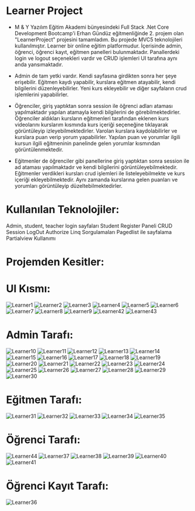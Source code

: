 # Learner Project
- M & Y Yazılım Eğitim Akademi bünyesindeki Full Stack .Net Core Development Bootcamp'i Erhan Gündüz eğitmenliğinde 2. projem olan "LearnerProject" projesini tamamladım.
Bu projede MVC5 teknolojileri kullanılmıştır. Learner bir online eğitim platformudur. İçerisinde admin, öğrenci, öğrenci kayıt, eğitmen panelleri bulunmaktadır. Panallerdeki login ve logout seçenekleri vardır ve CRUD işlemleri UI tarafına aynı anda yansımaktadır.

- Admin de tam yetki vardır. Kendi sayfasına girdikten sonra her şeye erişebilir. Eğitmen kaydı yapabilir, kurslara eğitmen atayabilir, kendi bilgilerini düzenleyebilirler.  Yeni kurs ekleyebilir ve diğer sayfaların crud işlemlerini yapabilirler.

- Öğrenciler, giriş yaptıktan sonra session ile öğrenci adları ataması yapılmaktadır yapılan atamayla kendi bilgilerini de görebilmektedirler. Öğrenciler aldıkları kursların eğitmenleri tarafından eklenen kurs videolarını kurslarım kısmında kurs içeriği seçeneğine tıklayarak 
görüntüleyip izleyebilmektedirler. Varolan kurslara kaydolabilirler ve kurslara puan verip yorum yapabilirler. Yapılan puan ve yorumlar ilgili kursun ilgili eğitmeninin panelinde gelen yorumlar kısmından görüntülenmektedir.

- Eğitmenler de öğrenciler gibi panellerine giriş yaptıktan sonra session ile ad ataması yapılmaktadır ve kendi bilgilerini görüntüleyebilmektedir. Eğitmenler verdikleri kursları crud işlemleri ile listeleyebilmekte ve kurs içeriği ekleyebilmektedir. Aynı zamanda kurslarına gelen
puanları ve yorumları görüntüleyip düzeltebilmektedirler.

# Kullanılan Teknolojiler:
Admin, student, teacher login sayfaları
Student Register Paneli
CRUD
Session
LogOut
Authorize
Linq Sorgulamaları
Pagedlist ile sayfalama
Partialview Kullanımı

# Projemden Kesitler: 

# UI Kısmı:

![Learner1](https://github.com/user-attachments/assets/79444450-53f6-483c-a803-734e638fc0e3)
![Learner2](https://github.com/user-attachments/assets/da711ed7-bbf2-4ec8-ab43-418f5fe9a9f5)
![Learner3](https://github.com/user-attachments/assets/34c45bdb-1925-409c-97a7-484f0292a748)
![Learner4](https://github.com/user-attachments/assets/307e3036-462b-4b40-a81f-20f7ef7093f0)
![Learner5](https://github.com/user-attachments/assets/1a244924-69da-4cd1-b507-343e7818dc8e)
![Learner6](https://github.com/user-attachments/assets/434d03ab-3d6e-4783-ac3e-a09993a5922f)
![Learner7](https://github.com/user-attachments/assets/8b564680-f10e-455a-9ac1-c61af3e1e6f3)
![Learner8](https://github.com/user-attachments/assets/134d97d4-394e-4ee4-bc42-cf3e712e2c99)
![Learner9](https://github.com/user-attachments/assets/ca137b35-53ae-4008-8db0-7ce8dd0a3049)
![Learner42](https://github.com/user-attachments/assets/e51576e2-3e4a-40b3-8465-9c5d7073091f)
![Learner43](https://github.com/user-attachments/assets/8a5c7988-0f38-4e27-8bf0-232fd31eb527)


# Admin Tarafı:

![Learner10](https://github.com/user-attachments/assets/704ce3f9-728c-43fd-a1da-f12a042fdb0b)
![Learner11](https://github.com/user-attachments/assets/8b035e73-aad2-4aac-a868-3087eaf782fe)
![Learner12](https://github.com/user-attachments/assets/f18eff7e-ea86-4c87-a98f-f992d783a5b4)
![Learner13](https://github.com/user-attachments/assets/f66a00a8-3033-44fe-bbe9-be7b0ac93f91)
![Learner14](https://github.com/user-attachments/assets/4dc66c13-30b7-4056-8d34-c44cb055c28f)
![Learner15](https://github.com/user-attachments/assets/30343a6c-d9ac-4224-8dda-39bc8418386d)
![Learner16](https://github.com/user-attachments/assets/562a9f73-7ecb-4281-a082-251dc6f09238)
![Learner17](https://github.com/user-attachments/assets/854e2fa4-8a67-46eb-9726-7df2ad932120)
![Learner18](https://github.com/user-attachments/assets/0af170ba-2388-431b-bebf-8c0b88bf26ff)
![Learner19](https://github.com/user-attachments/assets/26621dbc-8869-4136-9163-0872a1efd316)
![Learner20](https://github.com/user-attachments/assets/0feb8505-71a3-405c-ae38-d3714befbd06)
![Learner21](https://github.com/user-attachments/assets/43ca66e2-d03c-4d79-b2f5-2b8bcc05606f)
![Learner22](https://github.com/user-attachments/assets/317c0000-3f4c-4464-9769-a3b6e83e86ba)
![Learner23](https://github.com/user-attachments/assets/7380e578-1ba4-4cf5-99b2-0b466a84c211)
![Learner24](https://github.com/user-attachments/assets/ffa2cd14-08d4-40f8-aac9-473224e9980b)
![Learner25](https://github.com/user-attachments/assets/a23614d6-6a79-46a2-a064-0c147a64ec0c)
![Learner26](https://github.com/user-attachments/assets/c5c3961d-0855-44ae-9119-6c8fa61705e3)
![Learner27](https://github.com/user-attachments/assets/f599f75a-c148-4288-b475-6b35b114b16c)
![Learner28](https://github.com/user-attachments/assets/91aab9d0-854e-4be9-9bc4-23ca9f0744ad)
![Learner29](https://github.com/user-attachments/assets/14e52e30-ffe7-458f-9250-de640278963a)
![Learner30](https://github.com/user-attachments/assets/1744aabe-379e-4358-90b1-eb616a60a26e)

# Eğitmen Tarafı:

![Learner31](https://github.com/user-attachments/assets/35f526e9-6719-44d2-99d8-1a726d07d01b)
![Learner32](https://github.com/user-attachments/assets/7acf2fe3-127d-49e3-a953-845f5546c45a)
![Learner33](https://github.com/user-attachments/assets/3564b7e9-07d1-477b-a1fa-a4c5df3cf55b)
![Learner34](https://github.com/user-attachments/assets/ab5f9a8b-d72a-4b50-9bba-62de086af3c5)
![Learner35](https://github.com/user-attachments/assets/31f4667b-9954-4f53-ba48-e4eed3ba9010)

# Öğrenci Tarafı:

![Learner44](https://github.com/user-attachments/assets/5bbfa089-1c4a-40f1-bd9d-0ce97d64e158)
![Learner37](https://github.com/user-attachments/assets/503fcacf-8078-4264-aede-f7aaacfddfaa)
![Learner38](https://github.com/user-attachments/assets/cc6b7371-337f-4118-b684-aafcd49b7582)
![Learner39](https://github.com/user-attachments/assets/aad4db92-f64d-4c7b-9a6e-05c4b9aedd09)
![Learner40](https://github.com/user-attachments/assets/cb83056e-abcb-4f15-8f41-adf49bfebae3)
![Learner41](https://github.com/user-attachments/assets/918c031c-b7f9-4653-8520-58774f08a7ec)

# Öğrenci Kayıt Tarafı:
![Learner36](https://github.com/user-attachments/assets/5de5afbf-d4b5-4d5c-9626-d688d3e4e74a)

